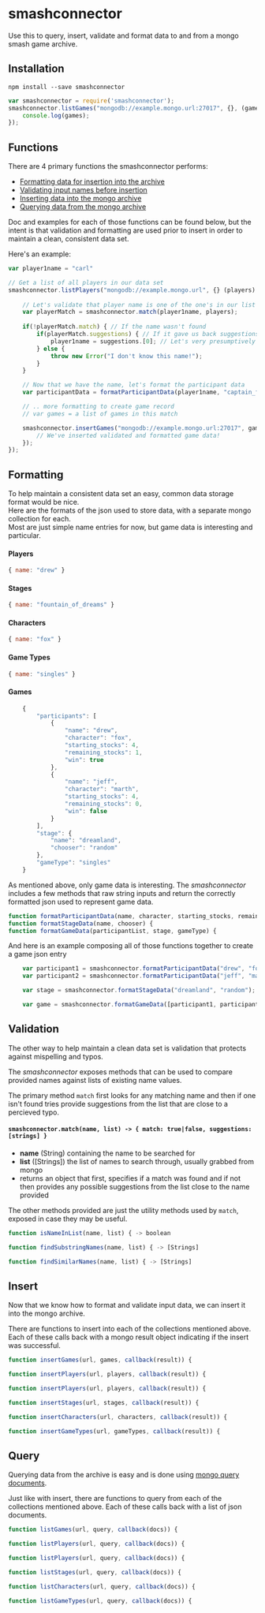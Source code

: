 # smashconnector

Use this to query, insert, validate and format data to and from a mongo smash game archive.

## Installation
<a name="installation"></a>

``` shell
npm install --save smashconnector
```
```javascript
var smashconnector = require('smashconnector');
smashconnector.listGames("mongodb://example.mongo.url:27017", {}, (games) => {
	console.log(games);
});
```

## Functions
There are 4 primary functions the smashconnector performs:
- [Formatting data for insertion into the archive](#formatting)
- [Validating input names before insertion](#validation)
- [Inserting data into the mongo archive](#insert)
- [Querying data from the mongo archive](#query)


Doc and examples for each of those functions can be found below, but the intent is that validation and formatting are used prior to insert in order to maintain a clean, consistent data set.

Here's an example:
```javascript
var player1name = "carl"

// Get a list of all players in our data set
smashconnector.listPlayers("mongodb://example.mongo.url", {} (players) => {
	
	// Let's validate that player name is one of the one's in our list
	var playerMatch = smashconnector.match(player1name, players);
	
	if(!playerMatch.match) { // If the name wasn't found
		if(playerMatch.suggestions) { // If it gave us back suggestions
			player1name = suggestions.[0]; // Let's very presumptively just use the first suggestion as the name
		} else {
			throw new Error("I don't know this name!");
		}
	}

	// Now that we have the name, let's format the participant data
	var participantData = formatParticipantData(player1name, "captain_falcon", 4, 2, true)

	// .. more formatting to create game record
	// var games = a list of games in this match

	smashconnector.insertGames("mongodb://example.mongo.url:27017", games, (result) => {
		// We've inserted validated and formatted game data!
	});
});
```

## Formatting
<a name="formatting"></a>
To help maintain a consistent data set an easy, common data storage format would be nice.  
Here are the formats of the json used to store data, with a separate mongo collection for each.  
Most are just simple name entries for now, but game data is interesting and particular.

#### Players
```javascript
{ name: "drew" }
```
#### Stages
```javascript
{ name: "fountain_of_dreams" }
```
#### Characters
```javascript
{ name: "fox" }
```
#### Game Types
```javascript
{ name: "singles" }
```
#### Games
```javascript
	{
		"participants": [
			{
				"name": "drew",
				"character": "fox",
				"starting_stocks": 4,
				"remaining_stocks": 1,
				"win": true
			},
			{
				"name": "jeff",
				"character": "marth",
				"starting_stocks": 4,
				"remaining_stocks": 0,
				"win": false					
			}
		],
		"stage": {
			"name": "dreamland",
			"chooser": "random"
		},
		"gameType": "singles"
	}
```
As mentioned above, only game data is interesting. The *smashconnector* includes a few methods that raw string inputs and return the correctly formatted json used to represent game data.

```javascript
function formatParticipantData(name, character, starting_stocks, remaining_stocks, win) {
function formatStageData(name, chooser) {
function formatGameData(participantList, stage, gameType) {
```
And here is an example composing all of those functions together to create a game json entry
```javascript
	var participant1 = smashconnector.formatParticipantData("drew", "fox", 4, 1, true);
	var participant2 = smashconnector.formatParticipantData("jeff", "marth", 4, 0, false);

	var stage = smashconnector.formatStageData("dreamland", "random");

	var game = smashconnector.formatGameData([participant1, participant2], stage, "singles");
```

## Validation
<a name="validation"></a>

The other way to help maintain a clean data set is validation that protects against mispelling and typos.

The *smashconnector* exposes methods that can be used to compare provided names against lists of existing name values.

The primary method `match` first looks for any matching name and then if one isn't found tries provide suggestions from the list that are close to a percieved typo.


#### `smashconnector.match(name, list) -> { match: true|false, suggestions: [strings] }`

- **name** (String) containing the name to be searched for
- **list** ([Strings]) the list of names to search through, usually grabbed from mongo
- returns an object that first, specifies if a match was found and if not then provides any possible suggestions from the list close to the name provided


The other methods provided are just the utility methods used by `match`, exposed in case they may be useful.
```javascript
function isNameInList(name, list) { -> boolean

function findSubstringNames(name, list) { -> [Strings]

function findSimilarNames(name, list) { -> [Strings]
```

## Insert
<a name="insert"></a>

Now that we know how to format and validate input data, we can insert it into the mongo archive.

There are functions to insert into each of the collections mentioned above. Each of these calls back with a mongo result object indicating if the insert was successful.

```javascript
function insertGames(url, games, callback(result)) {

function insertPlayers(url, players, callback(result)) {

function insertPlayers(url, players, callback(result)) {

function insertStages(url, stages, callback(result)) {

function insertCharacters(url, characters, callback(result)) {

function insertGameTypes(url, gameTypes, callback(result)) {
```

## Query
<a name="query"></a>

Querying data from the archive is easy and is done using <a href="https://docs.mongodb.com/manual/tutorial/query-documents/">mongo query documents</a>. 

Just like with insert, there are functions to query from each of the collections mentioned above. Each of these calls back with a list of json documents.

```javascript
function listGames(url, query, callback(docs)) {

function listPlayers(url, query, callback(docs)) {

function listPlayers(url, query, callback(docs)) {

function listStages(url, query, callback(docs)) {

function listCharacters(url, query, callback(docs)) {

function listGameTypes(url, query, callback(docs)) {
```
